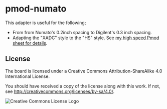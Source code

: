 # pmod-numato

This adapter is useful for the following;

 * From from Numato's 0.2inch spacing to Digilent's 0.3 inch spacing.
 * Adapting the "XADC" style to the "HS" style. See [my high speed Pmod sheet for details](https://docs.google.com/spreadsheets/d/1D-GboyrP57VVpejQzEm0P1WEORo1LAIt92hk1bZGEoo/edit#gid=725118408).

## License

The board is licensed under a
Creative Commons Attribution-ShareAlike 4.0 International License.

You should have received a copy of the license along with this
work.  If not, see <http://creativecommons.org/licenses/by-sa/4.0/>.

![Creative Commons License Logo](https://i.creativecommons.org/l/by-sa/4.0/88x31.png)

